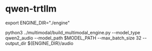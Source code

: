 # qwen-trtllm

export ENGINE_DIR="./engine"

python3 ../multimodal/build_multimodal_engine.py --model_type qwen2_audio --model_path $MODEL_PATH          --max_batch_size 32 --output_dir ${ENGINE_DIR}/audio